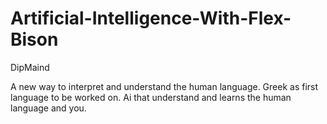 # Artificial-Intelligence-With-Flex-Bison
DipMaind

A new way to interpret and understand the human language.
Greek as first language to be worked on.
Ai that understand and learns the human language and you.
